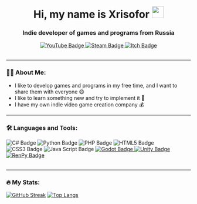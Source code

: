 <h1 align="center">Hi, my name is Xrisofor
<img src="https://github.com/blackcater/blackcater/raw/main/images/Hi.gif" height="32"/></h1>
<h3 align="center">Indie developer of games and programs from Russia</h3>
<div id="badges" align="center">
  <a href="https://youtube.com/channel/GordonLife">
    <img src="https://img.shields.io/badge/YouTube-%23FF0000.svg?style=for-the-badge&logo=YouTube&logoColor=white" alt="YouTube Badge"/>
  </a>
  <a href="https://steamcommunity.com/id/Xrisofor/">
    <img src="https://img.shields.io/badge/steam-%23000000.svg?style=for-the-badge&logo=steam&logoColor=white" alt="Steam Badge"/>
  </a>
  <a href="https://crucialexperiment.itch.io/">
    <img src="https://img.shields.io/badge/Itch-%23FF0B34.svg?style=for-the-badge&logo=Itch.io&logoColor=white" alt="Itch Badge"/>
  </a>
</div><br>

---

### 👱‍♂️ About Me:
- I like to develop games and programs in my free time, and I want to share them with everyone 😄
- I like to learn something new and try to implement it 🤠
- I have my own indie video game creation company 💰<br>

---

### :hammer_and_wrench: Languages and Tools:
<div>
  <img src="https://img.shields.io/badge/c%23-%23239120.svg?style=for-the-badge&logo=c-sharp&logoColor=white" alt="C# Badge"/>
  <img src="https://img.shields.io/badge/python-3670A0?style=for-the-badge&logo=python&logoColor=ffdd54" alt="Python Badge"/>
  <img src="https://img.shields.io/badge/php-%23777BB4.svg?style=for-the-badge&logo=php&logoColor=white" alt="PHP Badge"/>
  <img src="https://img.shields.io/badge/html5-%23E34F26.svg?style=for-the-badge&logo=html5&logoColor=white" alt="HTML5 Badge"/>
  <img src="https://img.shields.io/badge/css3-%231572B6.svg?style=for-the-badge&logo=css3&logoColor=white" alt="CSS3 Badge"/>
  <img src="https://img.shields.io/badge/javascript-%23323330.svg?style=for-the-badge&logo=javascript&logoColor=%23F7DF1E" alt="Java Script Badge"/>
  <a href="https://godotengine.org/">
    <img src="https://img.shields.io/badge/GODOT-%23FFFFFF.svg?style=for-the-badge&logo=godot-engine" alt="Godot Badge"/>
  </a>
  <a href="https://unity.com/">
    <img src="https://img.shields.io/badge/unity-%23000000.svg?style=for-the-badge&logo=unity&logoColor=white" alt="Unity Badge"/>
  </a>
  <a href="https://renpy.org/">
    <img src="https://img.shields.io/badge/RenPy-important?style=for-the-badge&logo=renpy&logoColor=white" alt="RenPy Badge"/>
  </a>
</div><br>

---

### :fire: My Stats:
[![GitHub Streak](http://github-readme-streak-stats.herokuapp.com?user=Xrisofor&theme=dark&background=000000)](https://git.io/streak-stats) [![Top Langs](https://github-readme-stats.vercel.app/api/top-langs/?username=Xrisofor&layout=compact&theme=vision-friendly-dark)](https://github.com/anuraghazra/github-readme-stats)<br>
